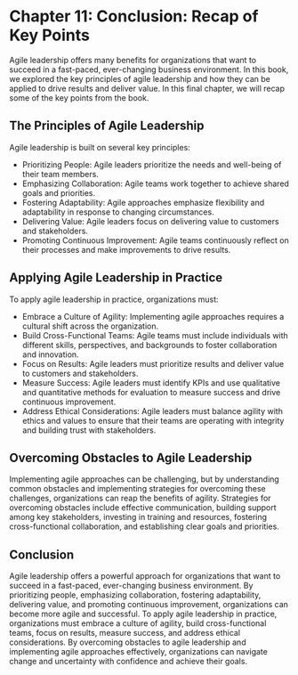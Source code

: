 Chapter 11: Conclusion: Recap of Key Points
===========================================

Agile leadership offers many benefits for organizations that want to succeed in a fast-paced, ever-changing business environment. In this book, we explored the key principles of agile leadership and how they can be applied to drive results and deliver value. In this final chapter, we will recap some of the key points from the book.

The Principles of Agile Leadership
----------------------------------

Agile leadership is built on several key principles:

* Prioritizing People: Agile leaders prioritize the needs and well-being of their team members.
* Emphasizing Collaboration: Agile teams work together to achieve shared goals and priorities.
* Fostering Adaptability: Agile approaches emphasize flexibility and adaptability in response to changing circumstances.
* Delivering Value: Agile leaders focus on delivering value to customers and stakeholders.
* Promoting Continuous Improvement: Agile teams continuously reflect on their processes and make improvements to drive results.

Applying Agile Leadership in Practice
-------------------------------------

To apply agile leadership in practice, organizations must:

* Embrace a Culture of Agility: Implementing agile approaches requires a cultural shift across the organization.
* Build Cross-Functional Teams: Agile teams must include individuals with different skills, perspectives, and backgrounds to foster collaboration and innovation.
* Focus on Results: Agile leaders must prioritize results and deliver value to customers and stakeholders.
* Measure Success: Agile leaders must identify KPIs and use qualitative and quantitative methods for evaluation to measure success and drive continuous improvement.
* Address Ethical Considerations: Agile leaders must balance agility with ethics and values to ensure that their teams are operating with integrity and building trust with stakeholders.

Overcoming Obstacles to Agile Leadership
----------------------------------------

Implementing agile approaches can be challenging, but by understanding common obstacles and implementing strategies for overcoming these challenges, organizations can reap the benefits of agility. Strategies for overcoming obstacles include effective communication, building support among key stakeholders, investing in training and resources, fostering cross-functional collaboration, and establishing clear goals and priorities.

Conclusion
----------

Agile leadership offers a powerful approach for organizations that want to succeed in a fast-paced, ever-changing business environment. By prioritizing people, emphasizing collaboration, fostering adaptability, delivering value, and promoting continuous improvement, organizations can become more agile and successful. To apply agile leadership in practice, organizations must embrace a culture of agility, build cross-functional teams, focus on results, measure success, and address ethical considerations. By overcoming obstacles to agile leadership and implementing agile approaches effectively, organizations can navigate change and uncertainty with confidence and achieve their goals.
